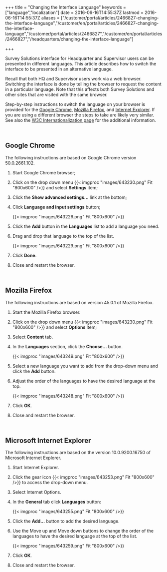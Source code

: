 ﻿+++
title = "Changing the Interface Language"
keywords = ["language","localization"]
date = 2016-06-16T14:55:37Z
lastmod = 2016-06-16T14:55:37Z
aliases = ["/customer/portal/articles/2466827-changing-the-interface-language","/customer/en/portal/articles/2466827-changing-the-interface-language","/customer/portal/articles/2466827","/customer/en/portal/articles/2466827","/headquarters/changing-the-interface-language"]

+++

Survey Solutions interface for Headquarter and Supervisor users can be
presented in different languages. This article describes how to switch
the interface to be presented in an alternative language.  
  
Recall that both HQ and Supervisor users work via a web browser.
Switching the interface is done by telling the browser to request the
content in a particular language. Note that this affects both Survey
Solutions and other sites that are visited with the same browser.  
  
Step-by-step instructions to switch the language on your browser is
provided for the [Google Chrome](#chrome), [Mozilla Firefox](#firefox),
and [Internet Explorer](#explorer). If you are using a different browser
the steps to take are likely very similar. See also the [W3C
Internationalization
page](http://www.w3.org/International/questions/qa-lang-priorities) for
the additional information.  
  
 

<span id="chrome"></span> Google Chrome
---------------------------------------

  
The following instructions are based on Google Chrome version
50.0.2661.102.

1.  Start Google Chrome browser;
2.  Click on the drop down menu {{< imgproc "images/643230.png" Fit "800x600" />}} and select
    **Settings** item;
3.  Click the **Show advanced settings...** link at the bottom;
4.  Click **Language and input settings** button;  
      
    {{< imgproc "images/643226.png" Fit "800x600" />}}
5.  Click the **Add** button in the **Languages** list to add a language
    you need.
6.  Drag and drop that language to the top of the list.  
      
    {{< imgproc "images/643229.png" Fit "800x600" />}}
7.  Click **Done**.
8.  Close and restart the browser.

  
  
 

<span id="firefox"></span> Mozilla Firefox
------------------------------------------

  
The following instructions are based on version 45.0.1 of Mozilla
Firefox.

1.  Start the Mozilla Firefox browser.
2.  Click on the drop down menu {{< imgproc "images/643230.png" Fit "800x600" />}} and select
    **Options** item;
3.  Select **Content** tab.
4.  In the **Languages** section, click the **Choose...** button.  
      
    {{< imgproc "images/643249.png" Fit "800x600" />}}
5.  Select a new language you want to add from the drop-down menu and
    click the **Add** button.
6.  Adjust the order of the languages to have the desired language at
    the top.  
      
    {{< imgproc "images/643248.png" Fit "800x600" />}}
7.  Click **OK**.
8.  Close and restart the browser.

  
  
 

<span id="explorer"></span> Microsoft Internet Explorer
-------------------------------------------------------

  
The following instructions are based on the version 10.0.9200.16750 of
Microsoft Internet Explorer.

1.  Start Internet Explorer.
2.  Click the gear icon {{< imgproc "images/643253.png" Fit "800x600" />}} to access the drop-down
    menu.
3.  Select Internet Options.
4.  In the **General** tab click **Languages** button:  
      
    {{< imgproc "images/643255.png" Fit "800x600" />}}
5.  Click the **Add...** button to add the desired language.
6.  Use the Move up and Move down buttons to change the order of the
    languages to have the desired language at the top of the list.  
      
    {{< imgproc "images/643259.png" Fit "800x600" />}}
7.  Click **OK**.
8.  Close and restart the browser.
